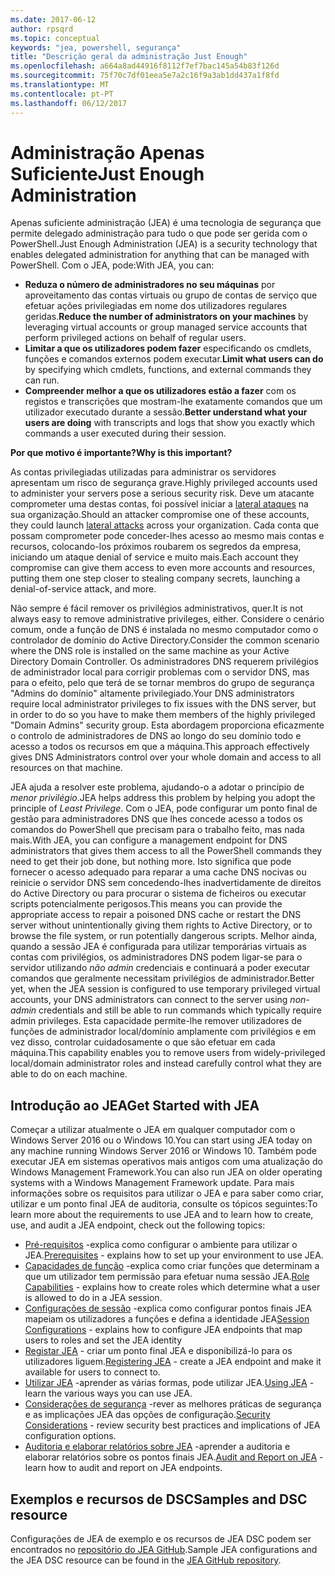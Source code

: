 ```yaml
---
ms.date: 2017-06-12
author: rpsqrd
ms.topic: conceptual
keywords: "jea, powershell, segurança"
title: "Descrição geral da administração Just Enough"
ms.openlocfilehash: a664a8ad44916f8112f7ef7bac145a54b83f126d
ms.sourcegitcommit: 75f70c7df01eea5e7a2c16f9a3ab1dd437a1f8fd
ms.translationtype: MT
ms.contentlocale: pt-PT
ms.lasthandoff: 06/12/2017
---
```

# <a name="just-enough-administration"></a><span data-ttu-id="30893-103">Administração Apenas Suficiente</span><span class="sxs-lookup"><span data-stu-id="30893-103">Just Enough Administration</span></span>

<span data-ttu-id="30893-104">Apenas suficiente administração (JEA) é uma tecnologia de segurança que permite delegado administração para tudo o que pode ser gerida com o PowerShell.</span><span class="sxs-lookup"><span data-stu-id="30893-104">Just Enough Administration (JEA) is a security technology that enables delegated administration for anything that can be managed with PowerShell.</span></span>
<span data-ttu-id="30893-105">Com o JEA, pode:</span><span class="sxs-lookup"><span data-stu-id="30893-105">With JEA, you can:</span></span>

- <span data-ttu-id="30893-106">**Reduza o número de administradores no seu máquinas** por aproveitamento das contas virtuais ou grupo de contas de serviço que efetuar ações privilegiadas em nome dos utilizadores regulares geridas.</span><span class="sxs-lookup"><span data-stu-id="30893-106">**Reduce the number of administrators on your machines** by leveraging virtual accounts or group managed service accounts that perform privileged actions on behalf of regular users.</span></span>
- <span data-ttu-id="30893-107">**Limitar a que os utilizadores podem fazer** especificando os cmdlets, funções e comandos externos podem executar.</span><span class="sxs-lookup"><span data-stu-id="30893-107">**Limit what users can do** by specifying which cmdlets, functions, and external commands they can run.</span></span>
- <span data-ttu-id="30893-108">**Compreender melhor a que os utilizadores estão a fazer** com os registos e transcrições que mostram-lhe exatamente comandos que um utilizador executado durante a sessão.</span><span class="sxs-lookup"><span data-stu-id="30893-108">**Better understand what your users are doing** with transcripts and logs that show you exactly which commands a user executed during their session.</span></span>

<span data-ttu-id="30893-109">**Por que motivo é importante?**</span><span class="sxs-lookup"><span data-stu-id="30893-109">**Why is this important?**</span></span>

<span data-ttu-id="30893-110">As contas privilegiadas utilizadas para administrar os servidores apresentam um risco de segurança grave.</span><span class="sxs-lookup"><span data-stu-id="30893-110">Highly privileged accounts used to administer your servers pose a serious security risk.</span></span>
<span data-ttu-id="30893-111">Deve um atacante comprometer uma destas contas, foi possível iniciar a [lateral ataques](http://aka.ms/pth) na sua organização.</span><span class="sxs-lookup"><span data-stu-id="30893-111">Should an attacker compromise one of these accounts, they could launch [lateral attacks](http://aka.ms/pth) across your organization.</span></span>
<span data-ttu-id="30893-112">Cada conta que possam comprometer pode conceder-lhes acesso ao mesmo mais contas e recursos, colocando-los próximos roubarem os segredos da empresa, iniciando um ataque denial of service e muito mais.</span><span class="sxs-lookup"><span data-stu-id="30893-112">Each account they compromise can give them access to even more accounts and resources, putting them one step closer to stealing company secrets, launching a denial-of-service attack, and more.</span></span>

<span data-ttu-id="30893-113">Não sempre é fácil remover os privilégios administrativos, quer.</span><span class="sxs-lookup"><span data-stu-id="30893-113">It is not always easy to remove administrative privileges, either.</span></span>
<span data-ttu-id="30893-114">Considere o cenário comum, onde a função de DNS é instalada no mesmo computador como o controlador de domínio do Active Directory.</span><span class="sxs-lookup"><span data-stu-id="30893-114">Consider the common scenario where the DNS role is installed on the same machine as your Active Directory Domain Controller.</span></span>
<span data-ttu-id="30893-115">Os administradores DNS requerem privilégios de administrador local para corrigir problemas com o servidor DNS, mas para o efeito, pelo que terá de se tornar membros do grupo de segurança "Admins do domínio" altamente privilegiado.</span><span class="sxs-lookup"><span data-stu-id="30893-115">Your DNS administrators require local administrator privileges to fix issues with the DNS server, but in order to do so you have to make them members of the highly privileged "Domain Admins" security group.</span></span>
<span data-ttu-id="30893-116">Esta abordagem proporciona eficazmente o controlo de administradores de DNS ao longo do seu domínio todo e acesso a todos os recursos em que a máquina.</span><span class="sxs-lookup"><span data-stu-id="30893-116">This approach effectively gives DNS Administrators control over your whole domain and access to all resources on that machine.</span></span>

<span data-ttu-id="30893-117">JEA ajuda a resolver este problema, ajudando-o a adotar o princípio de *menor privilégio*.</span><span class="sxs-lookup"><span data-stu-id="30893-117">JEA helps address this problem by helping you adopt the principle of *Least Privilege*.</span></span>
<span data-ttu-id="30893-118">Com o JEA, pode configurar um ponto final de gestão para administradores DNS que lhes concede acesso a todos os comandos do PowerShell que precisam para o trabalho feito, mas nada mais.</span><span class="sxs-lookup"><span data-stu-id="30893-118">With JEA, you can configure a management endpoint for DNS administrators that gives them access to all the PowerShell commands they need to get their job done, but nothing more.</span></span>
<span data-ttu-id="30893-119">Isto significa que pode fornecer o acesso adequado para reparar a uma cache DNS nocivas ou reinicie o servidor DNS sem concedendo-lhes inadvertidamente de direitos do Active Directory ou para procurar o sistema de ficheiros ou executar scripts potencialmente perigosos.</span><span class="sxs-lookup"><span data-stu-id="30893-119">This means you can provide the appropriate access to repair a poisoned DNS cache or restart the DNS server without unintentionally giving them rights to Active Directory, or to browse the file system, or run potentially dangerous scripts.</span></span>
<span data-ttu-id="30893-120">Melhor ainda, quando a sessão JEA é configurada para utilizar temporárias virtuais as contas com privilégios, os administradores DNS podem ligar-se para o servidor utilizando *não admin* credenciais e continuará a poder executar comandos que geralmente necessitam privilégios de administrador.</span><span class="sxs-lookup"><span data-stu-id="30893-120">Better yet, when the JEA session is configured to use temporary privileged virtual accounts, your DNS administrators can connect to the server using *non-admin* credentials and still be able to run commands which typically require admin privileges.</span></span>
<span data-ttu-id="30893-121">Esta capacidade permite-lhe remover utilizadores de funções de administrador local/domínio amplamente com privilégios e em vez disso, controlar cuidadosamente o que são efetuar em cada máquina.</span><span class="sxs-lookup"><span data-stu-id="30893-121">This capability enables you to remove users from widely-privileged local/domain administrator roles and instead carefully control what they are able to do on each machine.</span></span>

## <a name="get-started-with-jea"></a><span data-ttu-id="30893-122">Introdução ao JEA</span><span class="sxs-lookup"><span data-stu-id="30893-122">Get Started with JEA</span></span>

<span data-ttu-id="30893-123">Começar a utilizar atualmente o JEA em qualquer computador com o Windows Server 2016 ou o Windows 10.</span><span class="sxs-lookup"><span data-stu-id="30893-123">You can start using JEA today on any machine running Windows Server 2016 or Windows 10.</span></span>
<span data-ttu-id="30893-124">Também pode executar JEA em sistemas operativos mais antigos com uma atualização do Windows Management Framework.</span><span class="sxs-lookup"><span data-stu-id="30893-124">You can also run JEA on older operating systems with a Windows Management Framework update.</span></span>
<span data-ttu-id="30893-125">Para mais informações sobre os requisitos para utilizar o JEA e para saber como criar, utilizar e um ponto final JEA de auditoria, consulte os tópicos seguintes:</span><span class="sxs-lookup"><span data-stu-id="30893-125">To learn more about the requirements to use JEA and to learn how to create, use, and audit a JEA endpoint, check out the following topics:</span></span>

- <span data-ttu-id="30893-126">[Pré-requisitos](prerequisites.md) -explica como configurar o ambiente para utilizar o JEA.</span><span class="sxs-lookup"><span data-stu-id="30893-126">[Prerequisites](prerequisites.md) - explains how to set up your environment to use JEA.</span></span>
- <span data-ttu-id="30893-127">[Capacidades de função](role-capabilities.md) -explica como criar funções que determinam a que um utilizador tem permissão para efetuar numa sessão JEA.</span><span class="sxs-lookup"><span data-stu-id="30893-127">[Role Capabilities](role-capabilities.md) - explains how to create roles which determine what a user is allowed to do in a JEA session.</span></span>
- <span data-ttu-id="30893-128">[Configurações de sessão](session-configurations.md) -explica como configurar pontos finais JEA mapeiam os utilizadores a funções e defina a identidade JEA</span><span class="sxs-lookup"><span data-stu-id="30893-128">[Session Configurations](session-configurations.md) - explains how to configure JEA endpoints that map users to roles and set the JEA identity</span></span>
- <span data-ttu-id="30893-129">[Registar JEA](register-jea.md) - criar um ponto final JEA e disponibilizá-lo para os utilizadores liguem.</span><span class="sxs-lookup"><span data-stu-id="30893-129">[Registering JEA](register-jea.md) - create a JEA endpoint and make it available for users to connect to.</span></span>
- <span data-ttu-id="30893-130">[Utilizar JEA](using-jea.md) -aprender as várias formas, pode utilizar JEA.</span><span class="sxs-lookup"><span data-stu-id="30893-130">[Using JEA](using-jea.md) - learn the various ways you can use JEA.</span></span>
- <span data-ttu-id="30893-131">[Considerações de segurança](security-considerations.md) -rever as melhores práticas de segurança e as implicações JEA das opções de configuração.</span><span class="sxs-lookup"><span data-stu-id="30893-131">[Security Considerations](security-considerations.md) - review security best practices and implications of JEA configuration options.</span></span>
- <span data-ttu-id="30893-132">[Auditoria e elaborar relatórios sobre JEA](audit-and-report.md) -aprender a auditoria e elaborar relatórios sobre os pontos finais JEA.</span><span class="sxs-lookup"><span data-stu-id="30893-132">[Audit and Report on JEA](audit-and-report.md) - learn how to audit and report on JEA endpoints.</span></span>

## <a name="samples-and-dsc-resource"></a><span data-ttu-id="30893-133">Exemplos e recursos de DSC</span><span class="sxs-lookup"><span data-stu-id="30893-133">Samples and DSC resource</span></span>

<span data-ttu-id="30893-134">Configurações de JEA de exemplo e os recursos de JEA DSC podem ser encontrados no [repositório do JEA GitHub](https://github.com/PowerShell/JEA).</span><span class="sxs-lookup"><span data-stu-id="30893-134">Sample JEA configurations and the JEA DSC resource can be found in the [JEA GitHub repository](https://github.com/PowerShell/JEA).</span></span>

